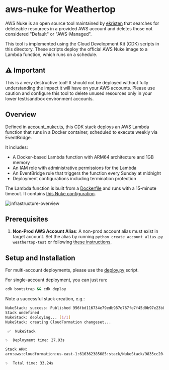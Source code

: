 
# aws-nuke for Weathertop

AWS Nuke is an open source tool maintained by [ekristen](https://github.com/ekristen/aws-nuke) that searches for deleteable resources in a provided AWS account and deletes those not considered "Default" or "AWS-Managed".

This tool is implemented using the Cloud Development Kit (CDK) scripts in this directory. These scripts deploy the official AWS Nuke image to a Lambda function, which runs on a schedule.

## ⚠ Important
This is a very destructive tool! It should not be deployed without fully understanding the impact it will have on your AWS accounts.
Please use caution and configure this tool to delete unused resources only in your lower test/sandbox environment accounts.

## Overview

Defined in [account_nuker.ts](account_nuker.ts), this CDK stack deploys an AWS Lambda function that runs in a Docker container, scheduled to execute weekly via EventBridge.

It includes:
- A Docker-based Lambda function with ARM64 architecture and 1GB memory
- An IAM role with administrative permissions for the Lambda
- An EventBridge rule that triggers the function every Sunday at midnight
- Deployment configurations including termination protection

The Lambda function is built from a [Dockerfile](Dockerfile) and runs with a 15-minute timeout. It contains [this Nuke configuration](nuke_generic_config.yaml).

![infrastructure-overview](nuke-overview.png)

## Prerequisites  
1. **Non-Prod AWS Account Alias**: A non-prod account alias must exist in target account. Set the alias by running `python create_account_alias.py weathertop-test` or following [these instructions](https://docs.aws.amazon.com/IAM/latest/UserGuide/account-alias-create.html).

## Setup and Installation
For multi-account deployments, please use the [deploy.py](../../../DEPLOYMENT.md#option-1-using-deploypy) script.

For single-account deployment, you can just run:
```sh
cdk bootstrap && cdk deploy
```

Note a successful stack creation, e.g.: 

```bash
NukeStack: success: Published 956fbd116734e79edb987e767fe7f45d0b97e23b8882e6b1af543843f80ba4c1:616362385685-us-east-1
Stack undefined
NukeStack: deploying... [1/1]
NukeStack: creating CloudFormation changeset...

 ✅  NukeStack

✨  Deployment time: 27.93s

Stack ARN:
arn:aws:cloudformation:us-east-1:616362385685:stack/NukeStack/9835cc20-d358-11ef-bccf-123407dc82dd

✨  Total time: 33.24s
```
